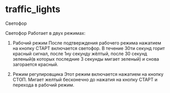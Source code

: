 # traffic_lights
Светофор

Светофор Работает в двух режимах:

1. Рабочий режим 
После подтверждения рабочего режима нажатием на кнопку СТАРТ включается светофор. В течение 30ти секунд горит красный сигнал, после 1ну секунду жёлтый, после 30 секунд 
зеленый(в которых последние 3 секунды мигает зеленый) и снова загорается красный.

2. Режим регулировщика 
Этот режим включается нажатием на кнопку СТОП. Мигает желтый бесконечно до нажатия на кнопку СТАРТ и перехода в рабочий режим.
